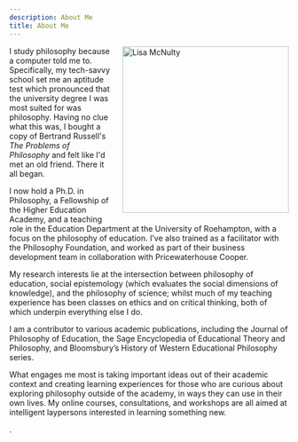 ```yaml
---
description: About Me
title: About Me
---
```


<p><img style="width: 300px; float: right; margin: 0 0 20px 20px;" alt="Lisa McNulty" src="/img/bio/profilepic15.JPG" /></p>


I study philosophy because a computer told me to.  Specifically, my tech-savvy school set me an aptitude test which pronounced that the university degree I was most suited for was philosophy. Having no clue what this was, I bought a copy of Bertrand Russell's *The Problems of Philosophy* and felt like I'd met an old friend. There it all began.



I now hold a Ph.D. in Philosophy, a Fellowship of the Higher Education Academy, and a teaching role in the Education Department at the University of Roehampton, with a focus on the philosophy of education. I’ve also trained as a facilitator with the Philosophy Foundation, and worked as part of their business development team in collaboration with Pricewaterhouse Cooper.


My research interests lie at the intersection between philosophy of education, social epistemology (which evaluates the social dimensions of knowledge), and the philosophy of science; whilst much of my teaching experience has been classes on ethics and on critical thinking, both of which underpin everything else I do. 

I am a contributor to various  academic publications, including the Journal of Philosophy of Education, the Sage Encyclopedia of Educational Theory and Philosophy, and Bloomsbury’s History of Western Educational Philosophy series.

What engages me most is taking important ideas out of their academic context and creating learning experiences for those who are curious about exploring philosophy outside of the academy, in ways they can use in their own lives. My online courses, consultations, and workshops are all aimed at intelligent laypersons interested in learning something new. 



.

